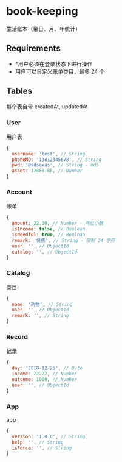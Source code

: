 # book-keeping
生活账本（带日、月、年统计）

## Requirements
- *用户必须在登录状态下进行操作
- 用户可以自定义账单类目，最多 24 个

## Tables
每个表自带 createdAt, updatedAt

### User
用户表
```js
{
  username: 'test', // String
  phoneNO: '13812345678', // String
  pwd: '@sdsaxas', // String - md5
  asset: 12888.88, // Number
}
```
### Account
账单
```js
{
  amount: 22.00, // Number - 两位小数
  isIncome: false, // Boolean
  isNeedful: true, // Boolean
  remark: '餐费', // String - 限制 24 字符
  user: '', // ObjectId
  catalog: '', // ObjectId
}
```
### Catalog
类目
```js
{
  name: '购物', // String
  user: '', // ObjectId
  remark: '', // String
}
```

### Record
记录
```js
{
  day: '2018-12-25', // Date
  income: 22222, // Number
  outcome: 1000, // Number
  user: '', // ObjectId
}
```

### App
app
```js
{
  version: '1.0.0', // String
  help: '', // String
  isForce: '', // String
}
```
